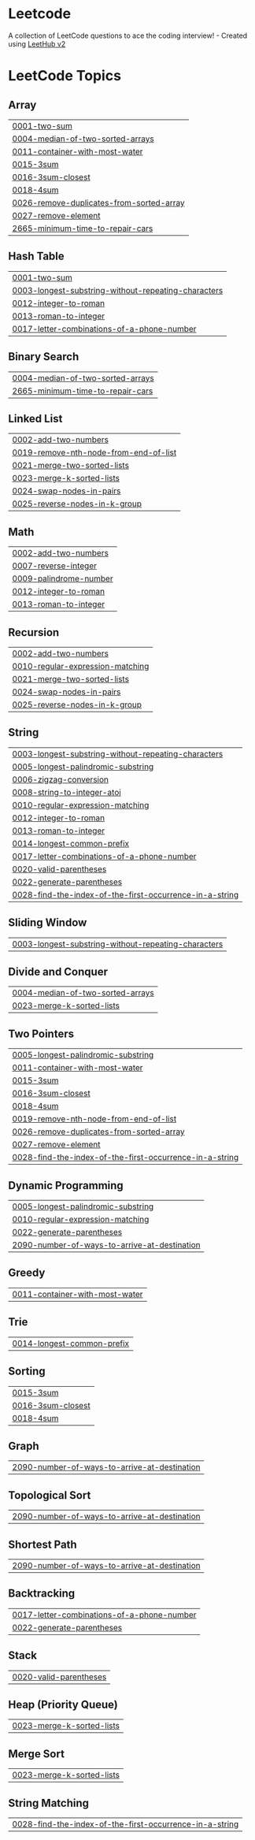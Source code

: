 # Leetcode
A collection of LeetCode questions to ace the coding interview! - Created using [LeetHub v2](https://github.com/arunbhardwaj/LeetHub-2.0)

<!---LeetCode Topics Start-->
# LeetCode Topics
## Array
|  |
| ------- |
| [0001-two-sum](https://github.com/ThibaultHareau/Leetcode/tree/master/0001-two-sum) |
| [0004-median-of-two-sorted-arrays](https://github.com/ThibaultHareau/Leetcode/tree/master/0004-median-of-two-sorted-arrays) |
| [0011-container-with-most-water](https://github.com/ThibaultHareau/Leetcode/tree/master/0011-container-with-most-water) |
| [0015-3sum](https://github.com/ThibaultHareau/Leetcode/tree/master/0015-3sum) |
| [0016-3sum-closest](https://github.com/ThibaultHareau/Leetcode/tree/master/0016-3sum-closest) |
| [0018-4sum](https://github.com/ThibaultHareau/Leetcode/tree/master/0018-4sum) |
| [0026-remove-duplicates-from-sorted-array](https://github.com/ThibaultHareau/Leetcode/tree/master/0026-remove-duplicates-from-sorted-array) |
| [0027-remove-element](https://github.com/ThibaultHareau/Leetcode/tree/master/0027-remove-element) |
| [2665-minimum-time-to-repair-cars](https://github.com/ThibaultHareau/Leetcode/tree/master/2665-minimum-time-to-repair-cars) |
## Hash Table
|  |
| ------- |
| [0001-two-sum](https://github.com/ThibaultHareau/Leetcode/tree/master/0001-two-sum) |
| [0003-longest-substring-without-repeating-characters](https://github.com/ThibaultHareau/Leetcode/tree/master/0003-longest-substring-without-repeating-characters) |
| [0012-integer-to-roman](https://github.com/ThibaultHareau/Leetcode/tree/master/0012-integer-to-roman) |
| [0013-roman-to-integer](https://github.com/ThibaultHareau/Leetcode/tree/master/0013-roman-to-integer) |
| [0017-letter-combinations-of-a-phone-number](https://github.com/ThibaultHareau/Leetcode/tree/master/0017-letter-combinations-of-a-phone-number) |
## Binary Search
|  |
| ------- |
| [0004-median-of-two-sorted-arrays](https://github.com/ThibaultHareau/Leetcode/tree/master/0004-median-of-two-sorted-arrays) |
| [2665-minimum-time-to-repair-cars](https://github.com/ThibaultHareau/Leetcode/tree/master/2665-minimum-time-to-repair-cars) |
## Linked List
|  |
| ------- |
| [0002-add-two-numbers](https://github.com/ThibaultHareau/Leetcode/tree/master/0002-add-two-numbers) |
| [0019-remove-nth-node-from-end-of-list](https://github.com/ThibaultHareau/Leetcode/tree/master/0019-remove-nth-node-from-end-of-list) |
| [0021-merge-two-sorted-lists](https://github.com/ThibaultHareau/Leetcode/tree/master/0021-merge-two-sorted-lists) |
| [0023-merge-k-sorted-lists](https://github.com/ThibaultHareau/Leetcode/tree/master/0023-merge-k-sorted-lists) |
| [0024-swap-nodes-in-pairs](https://github.com/ThibaultHareau/Leetcode/tree/master/0024-swap-nodes-in-pairs) |
| [0025-reverse-nodes-in-k-group](https://github.com/ThibaultHareau/Leetcode/tree/master/0025-reverse-nodes-in-k-group) |
## Math
|  |
| ------- |
| [0002-add-two-numbers](https://github.com/ThibaultHareau/Leetcode/tree/master/0002-add-two-numbers) |
| [0007-reverse-integer](https://github.com/ThibaultHareau/Leetcode/tree/master/0007-reverse-integer) |
| [0009-palindrome-number](https://github.com/ThibaultHareau/Leetcode/tree/master/0009-palindrome-number) |
| [0012-integer-to-roman](https://github.com/ThibaultHareau/Leetcode/tree/master/0012-integer-to-roman) |
| [0013-roman-to-integer](https://github.com/ThibaultHareau/Leetcode/tree/master/0013-roman-to-integer) |
## Recursion
|  |
| ------- |
| [0002-add-two-numbers](https://github.com/ThibaultHareau/Leetcode/tree/master/0002-add-two-numbers) |
| [0010-regular-expression-matching](https://github.com/ThibaultHareau/Leetcode/tree/master/0010-regular-expression-matching) |
| [0021-merge-two-sorted-lists](https://github.com/ThibaultHareau/Leetcode/tree/master/0021-merge-two-sorted-lists) |
| [0024-swap-nodes-in-pairs](https://github.com/ThibaultHareau/Leetcode/tree/master/0024-swap-nodes-in-pairs) |
| [0025-reverse-nodes-in-k-group](https://github.com/ThibaultHareau/Leetcode/tree/master/0025-reverse-nodes-in-k-group) |
## String
|  |
| ------- |
| [0003-longest-substring-without-repeating-characters](https://github.com/ThibaultHareau/Leetcode/tree/master/0003-longest-substring-without-repeating-characters) |
| [0005-longest-palindromic-substring](https://github.com/ThibaultHareau/Leetcode/tree/master/0005-longest-palindromic-substring) |
| [0006-zigzag-conversion](https://github.com/ThibaultHareau/Leetcode/tree/master/0006-zigzag-conversion) |
| [0008-string-to-integer-atoi](https://github.com/ThibaultHareau/Leetcode/tree/master/0008-string-to-integer-atoi) |
| [0010-regular-expression-matching](https://github.com/ThibaultHareau/Leetcode/tree/master/0010-regular-expression-matching) |
| [0012-integer-to-roman](https://github.com/ThibaultHareau/Leetcode/tree/master/0012-integer-to-roman) |
| [0013-roman-to-integer](https://github.com/ThibaultHareau/Leetcode/tree/master/0013-roman-to-integer) |
| [0014-longest-common-prefix](https://github.com/ThibaultHareau/Leetcode/tree/master/0014-longest-common-prefix) |
| [0017-letter-combinations-of-a-phone-number](https://github.com/ThibaultHareau/Leetcode/tree/master/0017-letter-combinations-of-a-phone-number) |
| [0020-valid-parentheses](https://github.com/ThibaultHareau/Leetcode/tree/master/0020-valid-parentheses) |
| [0022-generate-parentheses](https://github.com/ThibaultHareau/Leetcode/tree/master/0022-generate-parentheses) |
| [0028-find-the-index-of-the-first-occurrence-in-a-string](https://github.com/ThibaultHareau/Leetcode/tree/master/0028-find-the-index-of-the-first-occurrence-in-a-string) |
## Sliding Window
|  |
| ------- |
| [0003-longest-substring-without-repeating-characters](https://github.com/ThibaultHareau/Leetcode/tree/master/0003-longest-substring-without-repeating-characters) |
## Divide and Conquer
|  |
| ------- |
| [0004-median-of-two-sorted-arrays](https://github.com/ThibaultHareau/Leetcode/tree/master/0004-median-of-two-sorted-arrays) |
| [0023-merge-k-sorted-lists](https://github.com/ThibaultHareau/Leetcode/tree/master/0023-merge-k-sorted-lists) |
## Two Pointers
|  |
| ------- |
| [0005-longest-palindromic-substring](https://github.com/ThibaultHareau/Leetcode/tree/master/0005-longest-palindromic-substring) |
| [0011-container-with-most-water](https://github.com/ThibaultHareau/Leetcode/tree/master/0011-container-with-most-water) |
| [0015-3sum](https://github.com/ThibaultHareau/Leetcode/tree/master/0015-3sum) |
| [0016-3sum-closest](https://github.com/ThibaultHareau/Leetcode/tree/master/0016-3sum-closest) |
| [0018-4sum](https://github.com/ThibaultHareau/Leetcode/tree/master/0018-4sum) |
| [0019-remove-nth-node-from-end-of-list](https://github.com/ThibaultHareau/Leetcode/tree/master/0019-remove-nth-node-from-end-of-list) |
| [0026-remove-duplicates-from-sorted-array](https://github.com/ThibaultHareau/Leetcode/tree/master/0026-remove-duplicates-from-sorted-array) |
| [0027-remove-element](https://github.com/ThibaultHareau/Leetcode/tree/master/0027-remove-element) |
| [0028-find-the-index-of-the-first-occurrence-in-a-string](https://github.com/ThibaultHareau/Leetcode/tree/master/0028-find-the-index-of-the-first-occurrence-in-a-string) |
## Dynamic Programming
|  |
| ------- |
| [0005-longest-palindromic-substring](https://github.com/ThibaultHareau/Leetcode/tree/master/0005-longest-palindromic-substring) |
| [0010-regular-expression-matching](https://github.com/ThibaultHareau/Leetcode/tree/master/0010-regular-expression-matching) |
| [0022-generate-parentheses](https://github.com/ThibaultHareau/Leetcode/tree/master/0022-generate-parentheses) |
| [2090-number-of-ways-to-arrive-at-destination](https://github.com/ThibaultHareau/Leetcode/tree/master/2090-number-of-ways-to-arrive-at-destination) |
## Greedy
|  |
| ------- |
| [0011-container-with-most-water](https://github.com/ThibaultHareau/Leetcode/tree/master/0011-container-with-most-water) |
## Trie
|  |
| ------- |
| [0014-longest-common-prefix](https://github.com/ThibaultHareau/Leetcode/tree/master/0014-longest-common-prefix) |
## Sorting
|  |
| ------- |
| [0015-3sum](https://github.com/ThibaultHareau/Leetcode/tree/master/0015-3sum) |
| [0016-3sum-closest](https://github.com/ThibaultHareau/Leetcode/tree/master/0016-3sum-closest) |
| [0018-4sum](https://github.com/ThibaultHareau/Leetcode/tree/master/0018-4sum) |
## Graph
|  |
| ------- |
| [2090-number-of-ways-to-arrive-at-destination](https://github.com/ThibaultHareau/Leetcode/tree/master/2090-number-of-ways-to-arrive-at-destination) |
## Topological Sort
|  |
| ------- |
| [2090-number-of-ways-to-arrive-at-destination](https://github.com/ThibaultHareau/Leetcode/tree/master/2090-number-of-ways-to-arrive-at-destination) |
## Shortest Path
|  |
| ------- |
| [2090-number-of-ways-to-arrive-at-destination](https://github.com/ThibaultHareau/Leetcode/tree/master/2090-number-of-ways-to-arrive-at-destination) |
## Backtracking
|  |
| ------- |
| [0017-letter-combinations-of-a-phone-number](https://github.com/ThibaultHareau/Leetcode/tree/master/0017-letter-combinations-of-a-phone-number) |
| [0022-generate-parentheses](https://github.com/ThibaultHareau/Leetcode/tree/master/0022-generate-parentheses) |
## Stack
|  |
| ------- |
| [0020-valid-parentheses](https://github.com/ThibaultHareau/Leetcode/tree/master/0020-valid-parentheses) |
## Heap (Priority Queue)
|  |
| ------- |
| [0023-merge-k-sorted-lists](https://github.com/ThibaultHareau/Leetcode/tree/master/0023-merge-k-sorted-lists) |
## Merge Sort
|  |
| ------- |
| [0023-merge-k-sorted-lists](https://github.com/ThibaultHareau/Leetcode/tree/master/0023-merge-k-sorted-lists) |
## String Matching
|  |
| ------- |
| [0028-find-the-index-of-the-first-occurrence-in-a-string](https://github.com/ThibaultHareau/Leetcode/tree/master/0028-find-the-index-of-the-first-occurrence-in-a-string) |
<!---LeetCode Topics End-->